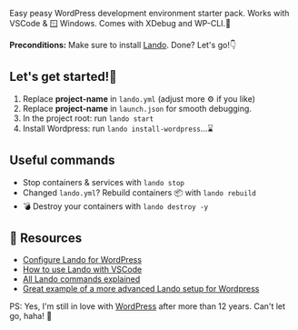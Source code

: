 Easy peasy WordPress development environment starter pack.
Works with VSCode & 🪟 Windows. Comes with XDebug and WP-CLI.🎁

**Preconditions:** Make sure to install [Lando](https://lando.dev/). Done? Let's go!👇

## Let's get started!🎈
1. Replace **project-name** in `lando.yml` (adjust more ⚙️ if you like)
1. Replace **project-name** in `launch.json` for smooth debugging.
1. In the project root: run `lando start`
1. Install Wordpress: run `lando install-wordpress`...⌛

## Useful commands 
- Stop containers & services with `lando stop`
- Changed `lando.yml`? Rebuild containers 📦 with `lando rebuild`
- 💣 Destroy your containers with `lando destroy -y`

## 📖 Resources
- [Configure Lando for WordPress](https://docs.lando.dev/wordpress/config.html)
- [How to use Lando with VSCode](https://docs.lando.dev/guides/lando-with-vscode.html)
- [All Lando commands explained](https://docs.lando.dev/cli/config.html)
- [Great example of a more advanced Lando setup for Wordpress](https://github.com/timothyjensen/lando-wordpress)

PS: Yes, I'm still in love with [WordPress](https://wordpress.org/download/) after more than 12 years. Can't let go, haha! 🥰
